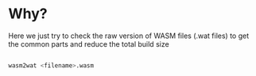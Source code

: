 # Why?

Here we just try to check the raw version of WASM files (.wat files) to get the common parts and reduce the total build size

```bash

wasm2wat <filename>.wasm

```